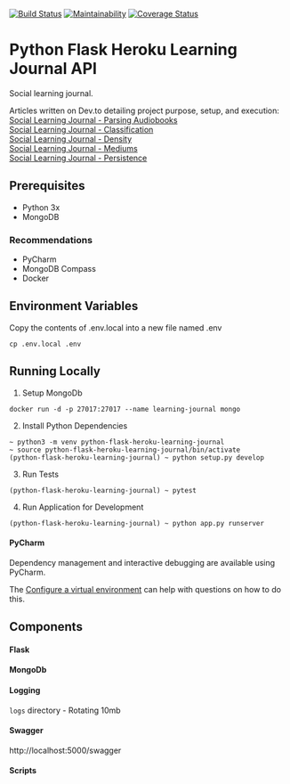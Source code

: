 [![Build Status](https://travis-ci.org/DEV3L/python-heroku-learning-journal-api.svg?branch=master)](https://travis-ci.org/DEV3L/python-heroku-learning-journal-api)
[![Maintainability](https://api.codeclimate.com/v1/badges/9d81f4a4e4735be1cf16/maintainability)](https://codeclimate.com/github/DEV3L/python-heroku-learning-journal-api/maintainability)
[![Coverage Status](https://coveralls.io/repos/github/DEV3L/python-heroku-learning-journal-api/badge.svg?branch=master)](https://coveralls.io/github/DEV3L/python-heroku-learning-journal-api?branch=master)

# Python Flask Heroku Learning Journal API

Social learning journal.

Articles written on Dev.to detailing project purpose, setup, and execution:<br />
[Social Learning Journal - Parsing Audiobooks](https://dev.to/dev3l/social-learning-journal-parsing-audiobooks-2428)<br />
[Social Learning Journal - Classification](https://dev.to/dev3l/social-learning-journal-classification-28gf)<br />
[Social Learning Journal - Density](https://dev.to/dev3l/social-learning-journal-density-opb)<br />
[Social Learning Journal - Mediums](https://dev.to/dev3l/social-learning-journal-mediums-43ei)<br />
[Social Learning Journal - Persistence](https://dev.to/dev3l/social-learning-journal-persistence-3og8)<br />

## Prerequisites

- Python 3x
- MongoDB

### Recommendations

- PyCharm
- MongoDB Compass
- Docker

## Environment Variables

Copy the contents of .env.local into a new file named .env

```
cp .env.local .env
```

## Running Locally

1. Setup MongoDb

`docker run -d -p 27017:27017 --name learning-journal mongo`

2. Install Python Dependencies

```
~ python3 -m venv python-flask-heroku-learning-journal
~ source python-flask-heroku-learning-journal/bin/activate
(python-flask-heroku-learning-journal) ~ python setup.py develop
```

3. Run Tests

`(python-flask-heroku-learning-journal) ~ pytest`

4. Run Application for Development

`(python-flask-heroku-learning-journal) ~ python app.py runserver`


#### PyCharm

Dependency management and interactive debugging are available using PyCharm.

The [Configure a virtual environment](https://www.jetbrains.com/help/pycharm/creating-virtual-environment.html)
can help with questions on how to do this.

## Components

#### Flask

#### MongoDb

#### Logging

`logs` directory - Rotating 10mb

#### Swagger

http://localhost:5000/swagger

#### Scripts
